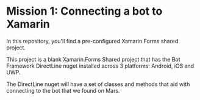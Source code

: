 # Mission 1: Connecting a bot to Xamarin
In this repository, you'll find a pre-configured Xamarin.Forms shared project.

This project is a blank Xamarin.Forms Shared project that has the Bot Framework DirectLine nuget installed across 3 platforms: Android, iOS and UWP. 

The DirectLine nuget will have a set of classes and methods that aid with connecting to the bot that we found on Mars.
